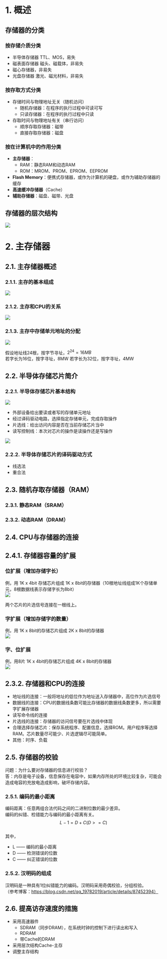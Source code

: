 # 1. 概述
## 存储器的分类
### 按存储介质分类
- 半导体存储器 TTL、MOS，易失
- 磁表面存储器 磁头、磁载体，非易失
- 磁心存储器，非易失
- 光盘存储器 激光、磁光材料，非易失
### 按存取方式分类
- 存储时间与物理地址无关（随机访问）
    - 随机存储器：在程序的执行过程中可读可写
    - 只读存储器：在程序的执行过程中只读
- 存取时间与物理地址有关（串行访问）
    - 顺序存取存储器：磁带
    - 直接存取存储器：磁盘
### 按在计算机中的作用分类
- **主存储器**：
    - RAM：静态RAM和动态RAM
    - ROM：MROM、PROM、EPROM、EEPROM
- **Flash Memory**：便携式存储器，或作为计算机的硬盘，或作为辅助存储器的缓存
- **高速缓冲存储器**（Cache）
- **辅助存储器**：磁盘、磁带、光盘

## 存储器的层次结构
![](./images/存储层次.png)

# 2. 主存储器
## 2.1. 主存储器概述
### 2.1.1. 主存的基本组成
![](./images/主存储器的组成.png) 
### 2.1.2. 主存和CPU的关系
![](./images/主存和CPU的联系.png)  
### 2.1.3. 主存中存储单元地址的分配
![](./images/存储单元的分配.png)  

假设地址线24根，按字节寻址，$2^{24} = 16 MB$  
若字长为16位，按字寻址，8MW
若字长为32位，按字寻址，4MW  
## 2.2. 半导体存储芯片简介
### 2.2.1. 半导体存储芯片基本结构
![](./images/半导体存储芯片结构.png)
- 外部设备给出要读或者写的存储单元地址
- 经过译码驱动电路，选择指定存储单元，完成存取操作
- 片选线：给出访问内容是否在当前存储芯片当中
- 读写控制线：本次对芯片的操作是读操作还是写操作  

![](./images/片选信号线的作用.png)

### 2.2.2. 半导体存储芯片的译码驱动方式
- 线选法
- 重合法
## 2.3. 随机存取存储器（RAM）
### 2.3.1. 静态RAM（SRAM）
### 2.3.2. 动态RAM（DRAM）

## 2.4. CPU与存储器的连接
## 2.4.1. 存储器容量的扩展
### 位扩展（增加存储字长）
例，用 1K x 4bit 存储芯片组成 1K x 8bit的存储器（10根地址线组成1K个存储单元，8根数据线表示存储字长为8bit）  
![](./images/存储器容量扩展.png)  

两个芯片的片选信号连接在一根线上。

### 字扩展（增加存储字的数量）
例，用 1K x 8bit的存储芯片组成 2K x 8bit的存储器  
![](./images/字扩展.png)

### 字、位扩展
例，用8片 1K x 4bit的存储芯片组成 4K x 8bit的存储器    
![](./images/字位扩展.png)  

## 2.3.2. 存储器和CPU的连接
- 地址线的连接：一般将地址的低位作为地址送入存储器中，高位作为片选信号
- 数据线的连接：CPU的数据线条数可能比存储器的数据线条数更多，所以需要字扩展存储器
- 读写命令线的连接
- 片选线的连接：存储器的访问信号要在片选线中体现
- 合理选择存储芯片：保存系统程序、配置信息，选择ROM。用户程序等选择RAM。芯片数量尽可能少、片选逻辑尽可能简单。
- 其他：时序、负载 

## 2.5. 存储器的校验
问题：为什么要对存储器的信息进行校验？  
答：内存是电子设备，信息保存在电容中，如果内存所处的环境比较复杂，可能会造成电容的充放电造成影响，破坏存储内容。  
### 2.5.1. 编码的最小距离
编码距离：任意两组合法代码之间的二进制位数的最少差异。  
编码的纠错、检错能力与编码的最小距离有关。  
$$ L - 1 = D + C (D>=C) $$  
其中，
* L —— 编码的最小距离 
* D —— 检测错误的位数 
* C —— 纠正错误的位数 

### 2.5.2. 汉明码的组成
汉明码是一种具有1位纠错能力的编码。汉明码采用奇偶校验，分组校验。  
（参考博客：https://blog.csdn.net/qq_19782019/article/details/87452394）  

## 2.6. 提高访存速度的措施
- 采用高速器件
    - SDRAM（同步DRAM），在系统时钟的控制下进行读出和写入
    - RDRAM
    - 带Cache的DRAM
- 采用层次结构Cache-主存
- 调整主存结构









